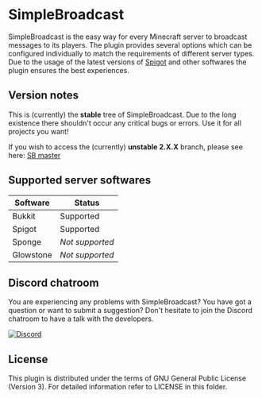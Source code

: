 SimpleBroadcast
===============

SimpleBroadcast is the easy way for every Minecraft server to broadcast messages to its players. The plugin provides several options which can be configured individually to match the requirements of different server types. Due to the usage of the latest versions of [Spigot](https://spigotmc.org) and other softwares the plugin ensures the best experiences.

Version notes
-------------

This is (currently) the **stable** tree of SimpleBroadcast. Due to the long existence there shouldn't occur any critical bugs or errors. Use it for all projects you want!

If you wish to access the (currently) **unstable 2.X.X** branch, please see here: [SB master](https://github.com/SimpleBroadcast/SimpleBroadcast/tree/master)

Supported server softwares
--------------------------

| Software | Status |
| -------- | ------ |
| Bukkit | Supported |
| Spigot | Supported |
| Sponge | *Not supported* |
| Glowstone | *Not supported* |

Discord chatroom
----------------

You are experiencing any problems with SimpleBroadcast? You have got a question or want to submit a suggestion? Don't hesitate to join the Discord chatroom to have a talk with the developers.

[![Discord](https://simplebroadcast.net/inc/imgs/Discord-Logo.svg)](https://discord.gg/0k3BW60JcV25tBW7)

License
-------

This plugin is distributed under the terms of GNU General Public License (Version 3).
For detailed information refer to LICENSE in this folder.